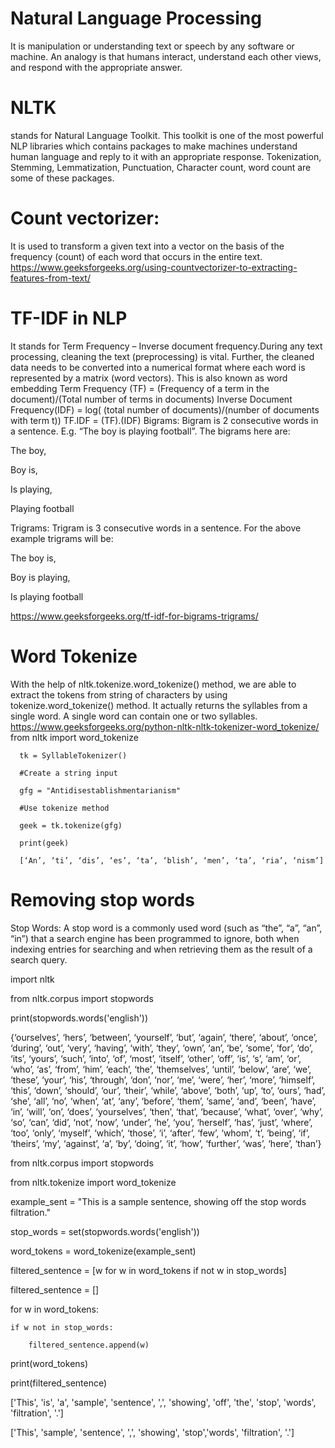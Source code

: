 # Natural Language Processing 
It is manipulation or understanding text or speech by any software or machine. An analogy is that humans interact, understand each other views, 
and respond with the appropriate answer.

# NLTK 
stands for Natural Language Toolkit. This toolkit is one of the most powerful NLP libraries which contains packages to make machines understand human language and reply to
it with an appropriate response. Tokenization, Stemming, Lemmatization, Punctuation, Character count, word count are some of these packages.

# Count vectorizer:
It is used to transform a given text into a vector on the basis of the frequency (count) of each word that occurs in the entire text.
https://www.geeksforgeeks.org/using-countvectorizer-to-extracting-features-from-text/

# TF-IDF in NLP 
It stands for Term Frequency – Inverse document frequency.During any text processing, cleaning the text (preprocessing) is vital. Further, the cleaned data needs to be 
converted into a numerical format where each word is represented by a matrix (word vectors). This is also known as word embedding Term Frequency (TF) = (Frequency of a term in the document)/(Total number of terms in documents)
Inverse Document Frequency(IDF) = log( (total number of documents)/(number of documents with term t))
TF.IDF = (TF).(IDF)
Bigrams: Bigram is 2 consecutive words in a sentence. E.g. “The boy is playing football”. The bigrams here are:

  The boy, 
  
  Boy is, 
  
  Is playing, 
  
  Playing football

Trigrams: Trigram is 3 consecutive words in a sentence. For the above example trigrams will be:

  The boy is, 
  
  Boy is playing, 
  
  Is playing football 
  
https://www.geeksforgeeks.org/tf-idf-for-bigrams-trigrams/

# Word Tokenize
With the help of nltk.tokenize.word_tokenize() method, we are able to extract the tokens from string of characters by using tokenize.word_tokenize() method. It actually returns 
the syllables from a single word. A single word can contain one or two syllables.
https://www.geeksforgeeks.org/python-nltk-nltk-tokenizer-word_tokenize/
      from nltk import word_tokenize 
      
      tk = SyllableTokenizer() 
      
      #Create a string input 
      
      gfg = "Antidisestablishmentarianism"  
      
      #Use tokenize method 
      
      geek = tk.tokenize(gfg)    
      
      print(geek)
      
      [‘An’, ‘ti’, ‘dis’, ‘es’, ‘ta’, ‘blish’, ‘men’, ‘ta’, ‘ria’, ‘nism’]

# Removing stop words

Stop Words: A stop word is a commonly used word (such as “the”, “a”, “an”, “in”) that a search engine has been programmed to ignore, both when indexing entries for searching 
and when retrieving them as the result of a search query.

import nltk

from nltk.corpus import stopwords

print(stopwords.words('english'))

{‘ourselves’, ‘hers’, ‘between’, ‘yourself’, ‘but’, ‘again’, ‘there’, ‘about’, ‘once’, ‘during’, ‘out’, ‘very’, ‘having’, ‘with’, ‘they’, ‘own’, ‘an’, ‘be’, ‘some’, ‘for’, ‘do’, ‘its’, ‘yours’, ‘such’, ‘into’, ‘of’, ‘most’, ‘itself’, ‘other’, ‘off’, ‘is’, ‘s’, ‘am’, ‘or’, ‘who’, ‘as’, ‘from’, ‘him’, ‘each’, ‘the’, ‘themselves’, ‘until’, ‘below’, ‘are’, ‘we’, ‘these’, ‘your’, ‘his’, ‘through’, ‘don’, ‘nor’, ‘me’, ‘were’, ‘her’, ‘more’, ‘himself’, ‘this’, ‘down’, ‘should’, ‘our’, ‘their’, ‘while’, ‘above’, ‘both’, ‘up’, ‘to’, ‘ours’, ‘had’, ‘she’, ‘all’, ‘no’, ‘when’, ‘at’, ‘any’, ‘before’, ‘them’, ‘same’, ‘and’, ‘been’, ‘have’, ‘in’, ‘will’, ‘on’, ‘does’, ‘yourselves’, ‘then’, ‘that’, ‘because’, ‘what’, ‘over’, ‘why’, ‘so’, ‘can’, ‘did’, ‘not’, ‘now’, ‘under’, ‘he’, ‘you’, ‘herself’, ‘has’, ‘just’, ‘where’, ‘too’, ‘only’, ‘myself’, ‘which’, ‘those’, ‘i’, ‘after’, ‘few’, ‘whom’, ‘t’, ‘being’, ‘if’, ‘theirs’, ‘my’, ‘against’, ‘a’, ‘by’, ‘doing’, ‘it’, ‘how’, ‘further’, ‘was’, ‘here’, ‘than’}



from nltk.corpus import stopwords 

from nltk.tokenize import word_tokenize 
  
example_sent = "This is a sample sentence, showing off the stop words filtration."
  
stop_words = set(stopwords.words('english')) 
  
word_tokens = word_tokenize(example_sent) 
  
filtered_sentence = [w for w in word_tokens if not w in stop_words] 
  
filtered_sentence = [] 
  
for w in word_tokens: 

    if w not in stop_words: 
    
        filtered_sentence.append(w) 
  
print(word_tokens) 

print(filtered_sentence) 

['This', 'is', 'a', 'sample', 'sentence', ',', 'showing', 'off', 'the', 'stop', 'words', 'filtration', '.']

['This', 'sample', 'sentence', ',', 'showing', 'stop','words', 'filtration', '.']
